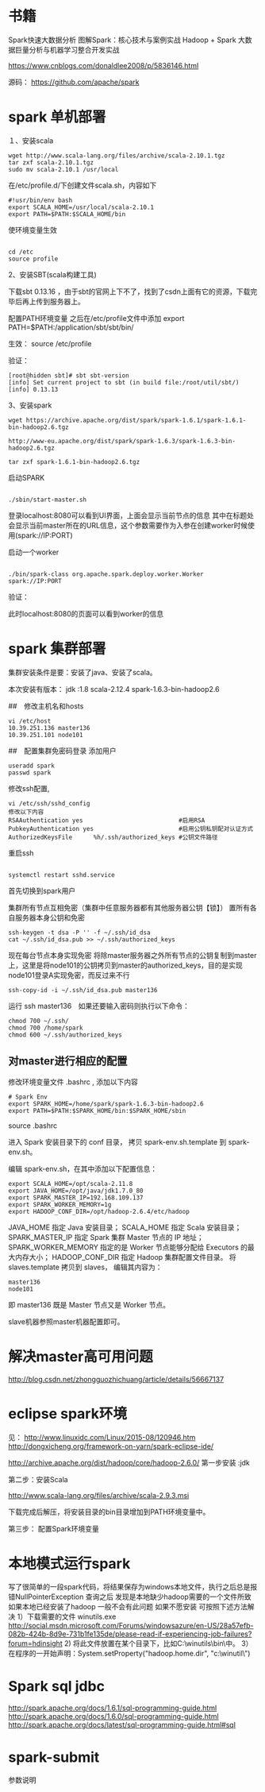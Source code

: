 # 书籍

Spark快速大数据分析
 图解Spark：核心技术与案例实战
 Hadoop + Spark 大数据巨量分析与机器学习整合开发实战

 https://www.cnblogs.com/donaldlee2008/p/5836146.html

 源码：
 https://github.com/apache/spark

# spark 单机部署

１、安装scala

```
wget http://www.scala-lang.org/files/archive/scala-2.10.1.tgz
tar zxf scala-2.10.1.tgz
sudo mv scala-2.10.1 /usr/local

```

在/etc/profile.d/下创建文件scala.sh，内容如下

```
#!usr/bin/env bash
export SCALA_HOME=/usr/local/scala-2.10.1
export PATH=$PATH:$SCALA_HOME/bin

```

使环境变量生效

```

cd /etc
source profile

```

2、安装SBT(scala构建工具)

下载sbt 0.13.16 ，由于sbt的官网上下不了，找到了csdn上面有它的资源，下载完毕后再上传到服务器上。

配置PATH环境变量
之后在/etc/profile文件中添加
export PATH=$PATH:/application/sbt/sbt/bin/

生效：
source /etc/profile

验证：
```
[root@hidden sbt]# sbt sbt-version
[info] Set current project to sbt (in build file:/root/util/sbt/)
[info] 0.13.13

```

3、安装spark

```
wget https://archive.apache.org/dist/spark/spark-1.6.1/spark-1.6.1-bin-hadoop2.6.tgz

http://www-eu.apache.org/dist/spark/spark-1.6.3/spark-1.6.3-bin-hadoop2.6.tgz

tar zxf spark-1.6.1-bin-hadoop2.6.tgz

```

启动SPARK

```

./sbin/start-master.sh

```

登录localhost:8080可以看到UI界面，上面会显示当前节点的信息
其中在标题处会显示当前master所在的URL信息，这个参数需要作为入参在创建worker时候使用(spark://IP:PORT)

启动一个worker
```

./bin/spark-class org.apache.spark.deploy.worker.Worker spark://IP:PORT

```

验证：


此时localhost:8080的页面可以看到worker的信息

# spark 集群部署

集群安装条件是要：安装了java、安装了scala。

本次安装有版本：
jdk :1.8
scala-2.12.4
spark-1.6.3-bin-hadoop2.6

##　修改主机名和hosts

```
vi /etc/host
10.39.251.136 master136
10.39.251.101 node101
```

##　配置集群免密码登录
添加用户
```
useradd spark
passwd spark
```
修改ssh配置,
```
vi /etc/ssh/sshd_config
修改以下内容
RSAAuthentication yes                           #启用RSA
PubkeyAuthentication yes                        #启用公钥私钥配对认证方式
AuthorizedKeysFile      %h/.ssh/authorized_keys #公钥文件路径

```
重启ssh

```

systemctl restart sshd.service

```

首先切换到spark用户

集群所有节点互相免密（集群中任意服务器都有其他服务器公钥【锁】）
置所有各自服务器本身公钥和免密

```
ssh-keygen -t dsa -P '' -f ~/.ssh/id_dsa
cat ~/.ssh/id_dsa.pub >> ~/.ssh/authorized_keys

```
现在每台节点本身实现免密
将除master服务器之外所有节点的公钥复制到master上，这里是将node101的公钥拷贝到master的authorized_keys，目的是实现node101登录A实现免密，而反过来不行

```
ssh-copy-id -i ~/.ssh/id_dsa.pub master136

```
运行 ssh master136　如果还要输入密码则执行以下命令：
```
chmod 700 ~/.ssh/
chmod 700 /home/spark
chmod 600 ~/.ssh/authorized_keys
```

## 对master进行相应的配置

修改环境变量文件 .bashrc , 添加以下内容
```
# Spark Env
export SPARK_HOME=/home/spark/spark-1.6.3-bin-hadoop2.6
export PATH=$PATH:$SPARK_HOME/bin:$SPARK_HOME/sbin

```
source .bashrc

进入 Spark 安装目录下的 conf 目录， 拷贝 spark-env.sh.template 到 spark-env.sh。

编辑 spark-env.sh，在其中添加以下配置信息：
```
export SCALA_HOME=/opt/scala-2.11.8
export JAVA_HOME=/opt/java/jdk1.7.0_80
export SPARK_MASTER_IP=192.168.109.137
export SPARK_WORKER_MEMORY=1g
export HADOOP_CONF_DIR=/opt/hadoop-2.6.4/etc/hadoop

```
JAVA_HOME 指定 Java 安装目录；
SCALA_HOME 指定 Scala 安装目录；
SPARK_MASTER_IP 指定 Spark 集群 Master 节点的 IP 地址；
SPARK_WORKER_MEMORY 指定的是 Worker 节点能够分配给 Executors 的最大内存大小；
HADOOP_CONF_DIR 指定 Hadoop 集群配置文件目录。
将 slaves.template 拷贝到 slaves， 编辑其内容为：
```
master136
node101

```
即 master136 既是 Master 节点又是 Worker 节点。

slave机器参照master机器配置即可。

# 解决master高可用问题

http://blog.csdn.net/zhongguozhichuang/article/details/56667137

# eclipse spark环境

见：
http://www.linuxidc.com/Linux/2015-08/120946.htm
http://dongxicheng.org/framework-on-yarn/spark-eclipse-ide/

http://archive.apache.org/dist/hadoop/core/hadoop-2.6.0/
第一步安装 :jdk

第二步：安装Scala

http://www.scala-lang.org/files/archive/scala-2.9.3.msi

下载完成后解压，将安装目录的bin目录增加到PATH环境变量中。


第三步： 配置Spark环境变量


# 本地模式运行spark

写了很简单的一段spark代码，将结果保存为windows本地文件，执行之后总是报错NullPointerException
查询之后 发现是本地缺少hadoop需要的一个文件所致
如果本地已经安装了hadoop 一般不会有此问题 如果不愿安装 可按照下述方法解决
1）下载需要的文件 winutils.exe
http://social.msdn.microsoft.com/Forums/windowsazure/en-US/28a57efb-082b-424b-8d9e-731b1fe135de/please-read-if-experiencing-job-failures?forum=hdinsight
2) 将此文件放置在某个目录下，比如C:\winutils\bin\中。
3）在程序的一开始声明：System.setProperty("hadoop.home.dir", "c:\\winutil\\")


# Spark sql jdbc

http://spark.apache.org/docs/1.6.1/sql-programming-guide.html
http://spark.apache.org/docs/1.6.0/sql-programming-guide.html
http://spark.apache.org/docs/latest/sql-programming-guide.html#sql


# spark-submit

参数说明
